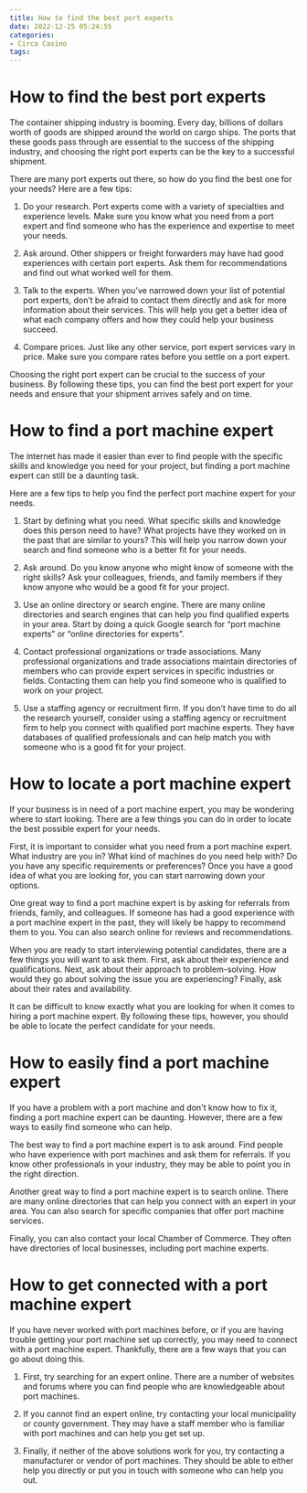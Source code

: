 ```yaml
---
title: How to find the best port experts 
date: 2022-12-25 05:24:55
categories:
- Circa Casino
tags:
---
```



#  How to find the best port experts 

The container shipping industry is booming. Every day, billions of dollars worth of goods are shipped around the world on cargo ships. The ports that these goods pass through are essential to the success of the shipping industry, and choosing the right port experts can be the key to a successful shipment.

There are many port experts out there, so how do you find the best one for your needs? Here are a few tips:

1) Do your research. Port experts come with a variety of specialties and experience levels. Make sure you know what you need from a port expert and find someone who has the experience and expertise to meet your needs.

2) Ask around. Other shippers or freight forwarders may have had good experiences with certain port experts. Ask them for recommendations and find out what worked well for them.

3) Talk to the experts. When you’ve narrowed down your list of potential port experts, don’t be afraid to contact them directly and ask for more information about their services. This will help you get a better idea of what each company offers and how they could help your business succeed.

4) Compare prices. Just like any other service, port expert services vary in price. Make sure you compare rates before you settle on a port expert.

Choosing the right port expert can be crucial to the success of your business. By following these tips, you can find the best port expert for your needs and ensure that your shipment arrives safely and on time.

#  How to find a port machine expert 

The internet has made it easier than ever to find people with the specific skills and knowledge you need for your project, but finding a port machine expert can still be a daunting task. 

Here are a few tips to help you find the perfect port machine expert for your needs.

1. Start by defining what you need. What specific skills and knowledge does this person need to have? What projects have they worked on in the past that are similar to yours? This will help you narrow down your search and find someone who is a better fit for your needs.

2. Ask around. Do you know anyone who might know of someone with the right skills? Ask your colleagues, friends, and family members if they know anyone who would be a good fit for your project.

3. Use an online directory or search engine. There are many online directories and search engines that can help you find qualified experts in your area. Start by doing a quick Google search for “port machine experts” or “online directories for experts”.

4. Contact professional organizations or trade associations. Many professional organizations and trade associations maintain directories of members who can provide expert services in specific industries or fields. Contacting them can help you find someone who is qualified to work on your project.

5. Use a staffing agency or recruitment firm. If you don’t have time to do all the research yourself, consider using a staffing agency or recruitment firm to help you connect with qualified port machine experts. They have databases of qualified professionals and can help match you with someone who is a good fit for your project.

#  How to locate a port machine expert 

If your business is in need of a port machine expert, you may be wondering where to start looking. There are a few things you can do in order to locate the best possible expert for your needs.

First, it is important to consider what you need from a port machine expert. What industry are you in? What kind of machines do you need help with? Do you have any specific requirements or preferences? Once you have a good idea of what you are looking for, you can start narrowing down your options.

One great way to find a port machine expert is by asking for referrals from friends, family, and colleagues. If someone has had a good experience with a port machine expert in the past, they will likely be happy to recommend them to you. You can also search online for reviews and recommendations.

When you are ready to start interviewing potential candidates, there are a few things you will want to ask them. First, ask about their experience and qualifications. Next, ask about their approach to problem-solving. How would they go about solving the issue you are experiencing? Finally, ask about their rates and availability.

It can be difficult to know exactly what you are looking for when it comes to hiring a port machine expert. By following these tips, however, you should be able to locate the perfect candidate for your needs.

#  How to easily find a port machine expert 

If you have a problem with a port machine and don't know how to fix it, finding a port machine expert can be daunting. However, there are a few ways to easily find someone who can help.

The best way to find a port machine expert is to ask around. Find people who have experience with port machines and ask them for referrals. If you know other professionals in your industry, they may be able to point you in the right direction.

Another great way to find a port machine expert is to search online. There are many online directories that can help you connect with an expert in your area. You can also search for specific companies that offer port machine services.

Finally, you can also contact your local Chamber of Commerce. They often have directories of local businesses, including port machine experts.

#  How to get connected with a port machine expert

If you have never worked with port machines before, or if you are having trouble getting your port machine set up correctly, you may need to connect with a port machine expert. Thankfully, there are a few ways that you can go about doing this.

1. First, try searching for an expert online. There are a number of websites and forums where you can find people who are knowledgeable about port machines.

2. If you cannot find an expert online, try contacting your local municipality or county government. They may have a staff member who is familiar with port machines and can help you get set up.

3. Finally, if neither of the above solutions work for you, try contacting a manufacturer or vendor of port machines. They should be able to either help you directly or put you in touch with someone who can help you out.
